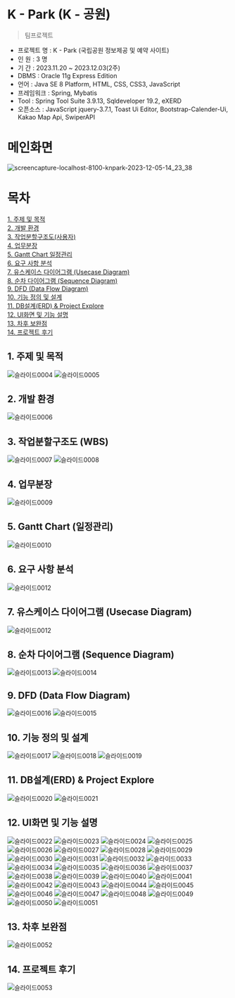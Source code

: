 K - Park (K - 공원)
==============
> 팀프로젝트
 - 프로젝트 명 : K - Park (국립공원 정보제공 및 예약 사이트)<br>
 - 인 원 : 3 명 <br>
 - 기 간 : 2023.11.20 ~ 2023.12.03(2주) <br>
 - DBMS : Oracle 11g Express Edition <br>
 - 언어 : Java SE 8 Platform, HTML, CSS, CSS3, JavaScript <br>
 - 프레임워크 : Spring, Mybatis <br>
 - Tool : Spring Tool Suite 3.9.13, Sqldeveloper 19.2, eXERD <br>
 - 오픈소스 : JavaScript jquery-3.7.1, Toast Ui Editor, Bootstrap-Calender-Ui, Kakao Map Api, SwiperAPI <br>

# 메인화면
 ![screencapture-localhost-8100-knpark-2023-12-05-14_23_38](https://github.com/Yubin0908/k-park/assets/127021788/6afd042d-18ed-4d0c-9393-77e98d176b5a)<br>

# 목차
[1. 주제 및 목적](#1-주제-및-목적)<br>
[2. 개발 환경](#2-개발-환경)<br>
[3. 작업분할구조도(사용자)](#3-작업분할구조도-wbs)<br>
[4. 업무분장](#4-업무분장)<br>
[5. Gantt Chart 일정관리](#5-gantt-chart-일정관리)<br>
[6. 요구 사항 분석](#6-요구-사항-분석)<br>
[7. 유스케이스 다이어그램 (Usecase Diagram)](#7-유스케이스-다이어그램-usecase-diagram)<br>
[8. 순차 다이어그램 (Sequence Diagram)](#8-순차-다이어그램-sequence-diagram)<br>
[9. DFD (Data Flow Diagram)](#9-dfd-data-flow-diagram)<br>
[10. 기능 정의 및 설계](#10-기능-정의-및-설계)<br>
[11. DB설계(ERD) & Project Explore](#11-db설계erd--project-explore)<br>
[12. UI화면 및 기능 설명](#12-ui화면-및-기능-설명)<br>
[13. 차후 보완점](#13-차후-보완점)<br>
[14. 프로젝트 후기](#14-프로젝트-후기)<br>


## 1. 주제 및 목적
![슬라이드0004](https://github.com/Yubin0908/k-park/assets/127021788/a6e5d41f-006c-4b99-9b8f-7f66f71d81ae)
![슬라이드0005](https://github.com/Yubin0908/k-park/assets/127021788/a6dca4b7-e040-4a9e-b567-f36d09197a04)

## 2. 개발 환경
![슬라이드0006](https://github.com/Yubin0908/k-park/assets/127021788/6daf9e1f-cbbd-4e0e-baf6-12b78cce25db)

## 3. 작업분할구조도 (WBS)
![슬라이드0007](https://github.com/Yubin0908/k-park/assets/127021788/1888d3a1-4942-4e67-bf86-b825f203c162)
![슬라이드0008](https://github.com/Yubin0908/k-park/assets/127021788/99d9f44b-d74b-4514-9a9c-eb9a7ad7de6b)

## 4. 업무분장
![슬라이드0009](https://github.com/Yubin0908/k-park/assets/127021788/bb9bc652-9eab-4645-b065-d50a2afd30b4)

## 5. Gantt Chart (일정관리)
![슬라이드0010](https://github.com/Yubin0908/k-park/assets/127021788/652d378d-0330-4ffb-a0a0-6b370b2dfb49)

## 6. 요구 사항 분석
![슬라이드0012](https://github.com/Yubin0908/k-park/assets/127021788/e2e116a3-66c9-4451-81be-2789fbc8095c)

## 7. 유스케이스 다이어그램 (Usecase Diagram)
![슬라이드0012](https://github.com/Yubin0908/k-park/assets/127021788/e2e116a3-66c9-4451-81be-2789fbc8095c)

## 8. 순차 다이어그램 (Sequence Diagram)
![슬라이드0013](https://github.com/Yubin0908/k-park/assets/127021788/dacf4a3a-4a96-402f-b0df-37220b6facec)
![슬라이드0014](https://github.com/Yubin0908/k-park/assets/127021788/d7dad4b5-4561-45fe-ac8f-8775911c4784)

## 9. DFD (Data Flow Diagram)
![슬라이드0016](https://github.com/Yubin0908/k-park/assets/127021788/b589cbbf-241e-4b43-8cb8-df331cf344c7)
![슬라이드0015](https://github.com/Yubin0908/k-park/assets/127021788/b74bb1f6-2129-430e-9f12-06e68b35f875)

## 10. 기능 정의 및 설계
![슬라이드0017](https://github.com/Yubin0908/k-park/assets/127021788/f94e470d-776b-49b9-a5e9-5406407808ed)
![슬라이드0018](https://github.com/Yubin0908/k-park/assets/127021788/19fe4dc2-6582-45b1-9d33-9dc962cdba3a)
![슬라이드0019](https://github.com/Yubin0908/k-park/assets/127021788/a4d6df59-fdb5-46d7-8257-548f231a05c6)

## 11. DB설계(ERD) & Project Explore
![슬라이드0020](https://github.com/Yubin0908/k-park/assets/127021788/67949c59-da6b-4ba0-ba59-bf9b1f2d21f4)
![슬라이드0021](https://github.com/Yubin0908/k-park/assets/127021788/0227e325-4469-43bf-9f23-1d6c9d09ae71)

## 12. UI화면 및 기능 설명
![슬라이드0022](https://github.com/Yubin0908/k-park/assets/127021788/46413c99-6464-4713-a8c1-3215b8da4c54)
![슬라이드0023](https://github.com/Yubin0908/k-park/assets/127021788/1cd733a9-a42b-4f46-af96-7d1a23f99a11)
![슬라이드0024](https://github.com/Yubin0908/k-park/assets/127021788/06a47d25-591f-4270-a94e-f8842fd85ccc)
![슬라이드0025](https://github.com/Yubin0908/k-park/assets/127021788/176afecb-a33c-4358-9299-23a5d11168e2)
![슬라이드0026](https://github.com/Yubin0908/k-park/assets/127021788/602e262a-7fa1-49c7-80b1-f81c3548e7ed)
![슬라이드0027](https://github.com/Yubin0908/k-park/assets/127021788/cec71b6b-9d33-4d0f-a243-c3065b041b48)
![슬라이드0028](https://github.com/Yubin0908/k-park/assets/127021788/c1f534ce-e8ac-4562-a567-78342adf68d5)
![슬라이드0029](https://github.com/Yubin0908/k-park/assets/127021788/76a9ba30-fc29-4ac8-8acf-32f9cb781282)
![슬라이드0030](https://github.com/Yubin0908/k-park/assets/127021788/2e701e50-16a5-48ab-a586-489968bcbbb9)
![슬라이드0031](https://github.com/Yubin0908/k-park/assets/127021788/c7503f70-354e-485f-94ff-b10c38dd6aa2)
![슬라이드0032](https://github.com/Yubin0908/k-park/assets/127021788/e9e2c429-ebae-44af-a2bf-9d07ea98357e)
![슬라이드0033](https://github.com/Yubin0908/k-park/assets/127021788/b87d004c-f4fb-42f2-a4c3-ac6563acbb2a)
![슬라이드0034](https://github.com/Yubin0908/k-park/assets/127021788/bf3d6f8a-66c6-47ab-a6a4-ff508a54b131)
![슬라이드0035](https://github.com/Yubin0908/k-park/assets/127021788/30b99f9f-94cb-49c8-98c5-b454bb042af0)
![슬라이드0036](https://github.com/Yubin0908/k-park/assets/127021788/6fec20f1-071c-4c94-a8d4-1f826b97495e)
![슬라이드0037](https://github.com/Yubin0908/k-park/assets/127021788/1294ffd3-f83c-4f4c-9bd5-bc6a2e4ea258)
![슬라이드0038](https://github.com/Yubin0908/k-park/assets/127021788/4640742a-d430-4c7e-ba77-b14fdecf6d45)
![슬라이드0039](https://github.com/Yubin0908/k-park/assets/127021788/7c862919-3e37-4a0f-a60d-e63314fc95b9)
![슬라이드0040](https://github.com/Yubin0908/k-park/assets/127021788/bb57b858-3787-4744-bd97-a1fcfe656ac2)
![슬라이드0041](https://github.com/Yubin0908/k-park/assets/127021788/c0757fcc-7872-4b98-9424-31a4a15c557e)
![슬라이드0042](https://github.com/Yubin0908/k-park/assets/127021788/67cc485f-b5c5-4452-9b9a-29cc93c00a68)
![슬라이드0043](https://github.com/Yubin0908/k-park/assets/127021788/10ba6c08-e866-4bd6-8369-81292c0ef536)
![슬라이드0044](https://github.com/Yubin0908/k-park/assets/127021788/236bc273-5f73-4b6e-91da-512f7ce3721c)
![슬라이드0045](https://github.com/Yubin0908/k-park/assets/127021788/42c8a832-cdb6-4aef-a2e7-d09eee0ad1c7)
![슬라이드0046](https://github.com/Yubin0908/k-park/assets/127021788/e5d3f692-c322-489e-9f40-9c54f5e53e99)
![슬라이드0047](https://github.com/Yubin0908/k-park/assets/127021788/a5a5e117-22ab-46ba-ba02-8c6e9ada12c0)
![슬라이드0048](https://github.com/Yubin0908/k-park/assets/127021788/e489b704-dcc6-4f2a-8923-57852e00c4f9)
![슬라이드0049](https://github.com/Yubin0908/k-park/assets/127021788/65ad0f82-c504-43f8-bd02-2243bf2bc8a1)
![슬라이드0050](https://github.com/Yubin0908/k-park/assets/127021788/ca80080c-df95-4e07-b429-e7d9cce4461f)
![슬라이드0051](https://github.com/Yubin0908/k-park/assets/127021788/06fcb097-88b2-417a-bd0c-9fdd6993c324)

## 13. 차후 보완점
![슬라이드0052](https://github.com/Yubin0908/k-park/assets/127021788/ba64990a-ee7f-4ad8-820f-3c37afe01a01)

## 14. 프로젝트 후기
![슬라이드0053](https://github.com/Yubin0908/k-park/assets/127021788/b529f1af-b0e0-4814-aa5e-017e07b69f68)
